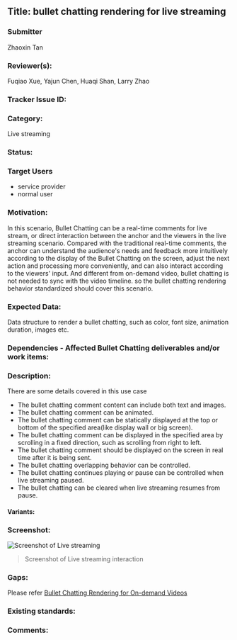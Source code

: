 ## Title: bullet chatting rendering for live streaming

### Submitter

Zhaoxin Tan

### Reviewer(s):

Fuqiao Xue, Yajun Chen, Huaqi Shan, Larry Zhao

### Tracker Issue ID:

### Category:

Live streaming

### Status: 

### Target Users

- service provider
- normal user

### Motivation:

In this scenario, Bullet Chatting can be a real-time comments for live stream, or direct interaction between the anchor and the viewers in the live streaming scenario. Compared with the traditional real-time comments, the anchor can understand the audience's needs and feedback more intuitively according to the display of the Bullet Chatting on the screen, adjust the next action and processing more conveniently, and can also interact according to the viewers' input. And different from on-demand video, bullet chatting is not needed to sync with the video timeline. so the bullet chatting rendering behavior standardized should cover this scenario.

### Expected Data:

Data structure to render a bullet chatting, such as color, font size, animation duration, images etc.

### Dependencies - Affected Bullet Chatting deliverables and/or work items:

### Description:

There are some details covered in this use case 

- The bullet chatting comment content can include both text and images.
- The bullet chatting comment can be animated.
- The bullet chatting comment can be statically displayed at the top or bottom of the specified area(like display wall or big screen).
- The bullet chatting comment can be displayed in the specified area by scrolling in a fixed direction, such as scrolling from right to left.
- The bullet chatting comment should be displayed on the screen in real time after it is being sent.
- The bullet chatting overlapping behavior can be controlled.
- The bullet chatting continues playing or pause can be controlled when live streaming paused.
- The bullet chatting can be cleared when live streaming resumes from pause.

#### Variants:

### Screenshot:
![Screenshot of Live streaming](https://w3c.github.io/danmaku/images/video-live.png "Live streaming")
> Screenshot of Live streaming interaction


### Gaps:

Please refer [Bullet Chatting Rendering for On-demand Videos](./bullet%20chatting%20rendering%20for%20on-demand%20videos.md#gaps)

### Existing standards:

### Comments:


